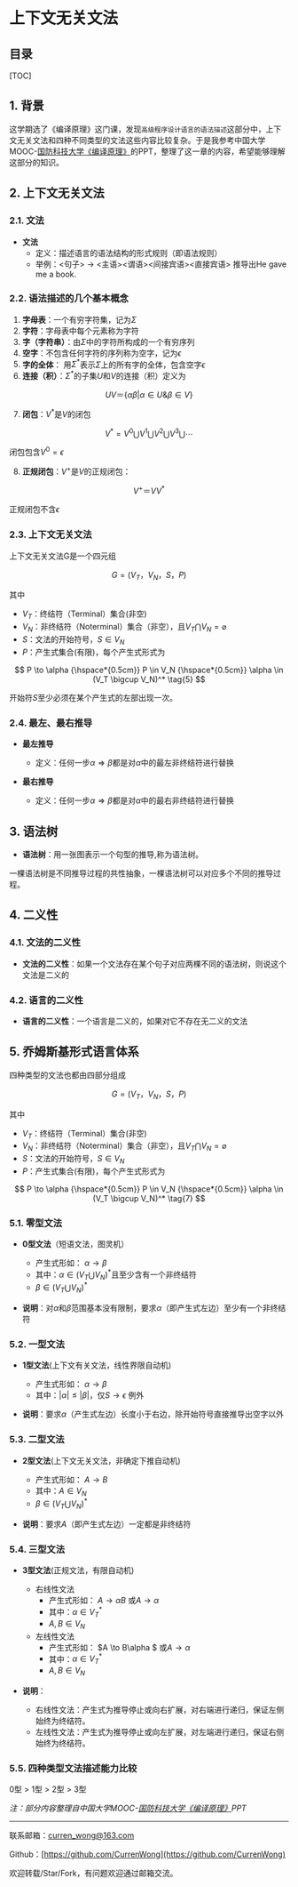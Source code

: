 上下文无关文法
===

目录
--

[TOC]

## 1. 背景

这学期选了《编译原理》这门课，发现`高级程序设计语言的语法描述`这部分中，上下文无关文法和四种不同类型的文法这些内容比较复杂。于是我参考中国大学MOOC-[国防科技大学《编译原理》](https://www.icourse163.org/course/NUDT-1003101005)的PPT，整理了这一章的内容，希望能够理解这部分的知识。

## 2. 上下文无关文法

### 2.1. 文法

- **文法**
    - 定义：描述语言的语法结构的形式规则（即语法规则）
    - 举例：<句子> → <主语><谓语><间接宾语><直接宾语> 推导出He gave me a book.

### 2.2. 语法描述的几个基本概念

1. **字母表**：一个有穷字符集，记为$\Sigma$
2. **字符**：字母表中每个元素称为字符
3. **字（字符串）**：由$\Sigma$中的字符所构成的一个有穷序列
4. **空字**：不包含任何字符的序列称为空字，记为$\epsilon$
5. **字的全体**： 用$\Sigma^*$表示$\Sigma$上的所有字的全体，包含空字$\epsilon$
6. **连接（积）**：$\Sigma^*$的子集$U$和$V$的连接（积）定义为

$$
UV ＝ \{ \alpha \beta | \alpha \in U \& \beta \in V\}
\tag{1}
$$

7. **闭包**：$V^*$是$V$的闭包

$$
V^* = V^0 \bigcup V^1 \bigcup V^2 \bigcup V^3 \bigcup \cdots
\tag{2}
$$

闭包包含$V^0 = \epsilon$

8. **正规闭包**：$V^+$是$V$的正规闭包：

$$
V^+＝V V^*
\tag{3}
$$

正规闭包不含$\epsilon$

### 2.3. 上下文无关文法

上下文无关文法G是一个四元组

$$
G=(V_T，V_N，S，P)
\tag{4}
$$

其中

- $V_T$：终结符（Terminal）集合(非空)
- $V_N$：非终结符（Noterminal）集合（非空），且$V_T \bigcap V_N = \varnothing$
- $S$：文法的开始符号，$S \in V_N$
- $P$：产生式集合(有限)，每个产生式形式为

$$
P \to \alpha {\hspace*{0.5cm}} P \in V_N {\hspace*{0.5cm}} \alpha \in (V_T \bigcup V_N)^*
\tag{5}
$$

开始符$S$至少必须在某个产生式的左部出现一次。

### 2.4. 最左、最右推导

- **最左推导**
    - 定义：任何一步$\alpha \Rightarrow \beta$都是对$\alpha$中的最左非终结符进行替换

- **最右推导**
    - 定义：任何一步$\alpha \Rightarrow \beta$都是对$\alpha$中的最右非终结符进行替换

## 3. 语法树

- **语法树**：用一张图表示一个句型的推导,称为语法树。

一棵语法树是不同推导过程的共性抽象，一棵语法树可以对应多个不同的推导过程。

## 4. 二义性

### 4.1. 文法的二义性

- **文法的二义性**：如果一个文法存在某个句子对应两棵不同的语法树，则说这个文法是二义的

### 4.2. 语言的二义性

- **语言的二义性**：一个语言是二义的，如果对它不存在无二义的文法

## 5. 乔姆斯基形式语言体系

四种类型的文法也都由四部分组成

$$
G=(V_T，V_N，S，P)
\tag{6}
$$

其中

- $V_T$：终结符（Terminal）集合(非空)
- $V_N$：非终结符（Noterminal）集合（非空），且$V_T \bigcap V_N = \varnothing$
- $S$：文法的开始符号，$S \in V_N$
- $P$：产生式集合(有限)，每个产生式形式为

$$
P \to \alpha {\hspace*{0.5cm}} P \in V_N {\hspace*{0.5cm}} \alpha \in (V_T \bigcup V_N)^*
\tag{7}
$$

### 5.1. 零型文法

- **0型文法**（短语文法，图灵机）
    - 产生式形如： $\alpha \to \beta$
    - 其中：$\alpha \in (V_T \bigcup V_N)^*$且至少含有一个非终结符
    - $\beta \in (V_T \bigcup V_N)^*$

- **说明**：对$\alpha$和$\beta$范围基本没有限制，要求$\alpha$（即产生式左边）至少有一个非终结符

### 5.2. 一型文法

- **1型文法**(上下文有关文法，线性界限自动机)
    - 产生式形如： $\alpha \to \beta$
    - 其中：$|\alpha| ≤ |\beta|$，仅$S \to \epsilon$ 例外

- **说明**：要求$\alpha$（产生式左边）长度小于右边，除开始符号直接推导出空字以外

### 5.3. 二型文法

- **2型文法**(上下文无关文法，非确定下推自动机)
    - 产生式形如： $A \to B$
    - 其中：$A \in V_N$
    - $\beta \in (V_T \bigcup V_N)^*$

- **说明**：要求$A$（即产生式左边）一定都是非终结符

### 5.4. 三型文法

- **3型文法**(正规文法，有限自动机)
    - 右线性文法
        - 产生式形如： $A \to \alpha B$ 或$A \to \alpha$
        - 其中：$\alpha \in V_T^*$
        - $A, B \in V_N$
    - 左线性文法
        - 产生式形如： $A \to B\alpha $ 或$A \to \alpha$
        - 其中：$\alpha \in V_T^*$
        - $A, B \in V_N$

- **说明**：
    - 右线性文法：产生式为推导停止或向右扩展，对右端进行递归，保证左侧始终为终结符。
    - 左线性文法：产生式为推导停止或向左扩展，对左端进行递归，保证右侧始终为终结符。

### 5.5. 四种类型文法描述能力比较

0型 > 1型 > 2型 > 3型

_注：部分内容整理自中国大学MOOC-[国防科技大学《编译原理》](https://www.icourse163.org/course/NUDT-1003101005)PPT_

---

联系邮箱：curren_wong@163.com

Github：[https://github.com/CurrenWong](https://github.com/CurrenWong)

欢迎转载/Star/Fork，有问题欢迎通过邮箱交流。
